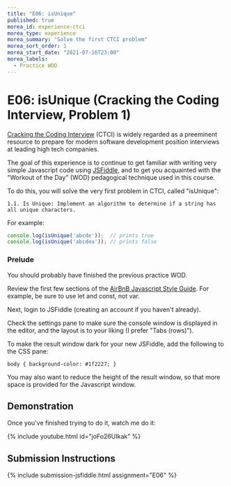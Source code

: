 ```yaml
---
title: "E06: isUnique"
published: true
morea_id: experience-ctci
morea_type: experience
morea_summary: "Solve the first CTCI problem"
morea_sort_order: 1
morea_start_date: "2021-07-16T23:00"
morea_labels:
  - Practice WOD
---
```


# E06: isUnique (Cracking the Coding Interview, Problem 1)

[Cracking the Coding Interview](http://www.crackingthecodinginterview.com/) (CTCI) is widely regarded as a preeminent resource to prepare for modern software development position interviews at leading high tech companies.

The goal of this experience is to continue to get familiar with writing very simple Javascript code using [JSFiddle](http://jsfiddle.net), and to get you acquainted with the "Workout of the Day" (WOD) pedagogical technique used in this course.

To do this, you will solve the very first problem in CTCI, called "isUnique":

```
1.1. Is Unique: Implement an algorithm to determine if a string has all unique characters.
```

For example:

```js
console.log(isUnique('abcde'));  // prints true
console.log(isUnique('abcdea')); // prints false
```

### Prelude

You should probably have finished the previous practice WOD.

Review the first few sections of the [AirBnB Javascript Style Guide](https://github.com/airbnb/javascript). For example, be sure to use let and const, not var.

Next, login to JSFiddle (creating an account if you haven't already).

Check the settings pane to make sure the console window is displayed in the editor, and the layout is to your liking (I prefer "Tabs (rows)").

To make the result window dark for your new JSFiddle, add the following to the CSS pane:

```
body { background-color: #1f2227; }
```

You may also want to reduce the height of the result window, so that more space is provided for the Javascript window.

## Demonstration

Once you've finished trying to do it, watch me do it:

{% include youtube.html id="joFo26UIkak" %}

## Submission Instructions

{% include submission-jsfiddle.html assignment="E06" %}
